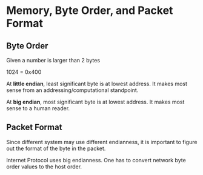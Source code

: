 # Memory, Byte Order, and Packet Format

## Byte Order

Given a number is larger than 2 bytes

1024 = 0x400

At **little endian**, least significant byte is at lowest address. It makes most sense from an addressing/computational standpoint.

At **big endian**, most significant byte is at lowest address. It makes most sense to a human reader.

## Packet Format

Since different system may use different endianness, it is important to figure out the format of the byte in the packet.

Internet Protocol uses big endianness. One has to convert network byte order values to the host order.
